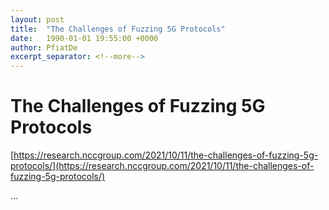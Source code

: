 ```yaml
---
layout: post
title:  "The Challenges of Fuzzing 5G Protocols"
date:   1990-01-01 19:55:00 +0000
author: PfiatDe
excerpt_separator: <!--more-->
---
```


# The Challenges of Fuzzing 5G Protocols

[https://research.nccgroup.com/2021/10/11/the-challenges-of-fuzzing-5g-protocols/](https://research.nccgroup.com/2021/10/11/the-challenges-of-fuzzing-5g-protocols/)

...
<!--more-->
